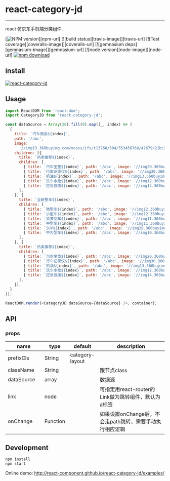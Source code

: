 # react-category-jd
---

react 仿京东手机端分类组件.

[![NPM version][npm-image]][npm-url]
[![build status][travis-image]][travis-url]
[![Test coverage][coveralls-image]][coveralls-url]
[![gemnasium deps][gemnasium-image]][gemnasium-url]
[![node version][node-image]][node-url]
[![npm download][download-image]][download-url]

[npm-image]: http://img.shields.io/npm/v/react-category-jd.svg?style=flat-square
[download-image]: https://img.shields.io/npm/dm/react-category-jd.svg?style=flat-square
[download-url]: https://npmjs.org/package/react-category-jd

## install

[![react-category-jd](https://nodei.co/npm/react-category-jd.png)](https://npmjs.org/package/react-category-jd)

## Usage

```js
import ReactDOM from 'react-dom';
import CategoryJD from 'react-category-jd';

const dataSource = Array(20).fill(0).map((_, index) => (
  {
    title: `汽车用品${index}`,
    path: '/abc',
    image:
      '//img13.360buyimg.com/mcoss/jfs/t13768/304/553456768/42679/21bc3c35/5a28f1c1N226249b0.jpg',
    children: [{
      title: `热卖推荐${index}`,
      children: [
        { title: `汽车坐垫${index}`, path: '/abc', image: '//img20.360buyimg.com/focus/jfs/t13861/165/1416050485/4023/7a99270b/5a1fb902N806b102c.jpg' },
        { title: `行车记录仪${index}`, path: '/abc', image: '//img30.360buyimg.com/focus/jfs/t12901/240/1394851486/8943/454985f7/5a1fb8fcNb81047cc.jpg' },
        { title: `机油${index}`, path: '/abc', image: '//img13.360buyimg.com/focus/jfs/t12934/187/1360887703/3624/2773362c/5a1fb8f6N7d4de465.jpg' },
        { title: `洗车水枪${index}`, path: '/abc', image: '//img12.360buyimg.com/focus/jfs/t12775/362/1793763591/8646/9054789/5a28b10cN62861b9b.jpg' },
        { title: `应急救援${index}`, path: '/abc', image: '//img14.360buyimg.com/focus/jfs/t15556/93/149991245/6163/3387b1e9/5a28b106N59344f7a.png' },
      ],
    }, {
      title: `全新整车${index}`,
      children: [
        { title: `微型车${index}`, path: '/abc', image: '//img12.360buyimg.com/focus/jfs/t12337/75/1409309351/5500/b04a2642/5a1fb8eeN05d4163e.jpg' },
        { title: `小型车${index}`, path: '/abc', image: '//img12.360buyimg.com/focus/jfs/t13081/260/1376706334/6999/c4bff110/5a1fb8e9Nd2feb53d.jpg' },
        { title: `紧凑型车${index}`, path: '/abc', image: '//img11.360buyimg.com/focus/jfs/t13072/223/1436827028/5429/ae4f87d0/5a1fb8e2N6eba4559.jpg' },
        { title: `中型车${index}`, path: '/abc', image: '//img11.360buyimg.com/focus/jfs/t15643/17/110288415/4137/d6db0406/5a28b0f9N900e6ad6.jpg' },
        { title: `SUV${index}`, path: '/abc', image: '//img20.360buyimg.com/focus/jfs/t12709/19/1797741968/5030/aa3b63bd/5a28b0f0N5541a6c1.jpg' },
        { title: `中大型车${index}`, path: '/abc', image: '//img10.360buyimg.com/focus/jfs/t15643/11/99628246/3283/c304231f/5a28b0f5N74773599.jpg' },
      ],
    }, {
      title: `热卖推荐${index}`,
      children: [
        { title: `汽车坐垫${index}`, path: '/abc', image: '//img20.360buyimg.com/focus/jfs/t13861/165/1416050485/4023/7a99270b/5a1fb902N806b102c.jpg' },
        { title: `行车记录仪${index}`, path: '/abc', image: '//img30.360buyimg.com/focus/jfs/t12901/240/1394851486/8943/454985f7/5a1fb8fcNb81047cc.jpg' },
        { title: `机油${index}`, path: '/abc', image: '//img13.360buyimg.com/focus/jfs/t12934/187/1360887703/3624/2773362c/5a1fb8f6N7d4de465.jpg' },
        { title: `洗车水枪${index}`, path: '/abc', image: '//img12.360buyimg.com/focus/jfs/t12775/362/1793763591/8646/9054789/5a28b10cN62861b9b.jpg' },
        { title: `应急救援${index}`, path: '/abc', image: '//img14.360buyimg.com/focus/jfs/t15556/93/149991245/6163/3387b1e9/5a28b106N59344f7a.png' },
      ],
    }],
  }
));

ReactDOM.render(<CategoryJD dataSource={dataSource} />, container);
```

## API

### props

<table class="table table-bordered table-striped">
    <thead>
      <tr>
        <th style="width: 100px;">name</th>
        <th style="width: 50px;">type</th>
        <th style="width: 50px;">default</th>
        <th>description</th>
      </tr>
    </thead>
    <tbody>
      <tr>
        <td>prefixCls</td>
        <td>String</td>
        <td>category-layout</td>
        <td></td>
      </tr>
      <tr>
        <td>className</td>
        <td>String</td>
        <td></td>
        <td>跟节点class</td>
      </tr>
      <tr>
        <td>dataSource</td>
        <td>array</td>
        <td></td>
        <td>数据源</td>
      </tr>
      <tr>
        <td>link</td>
        <td>node</td>
        <td></td>
        <td>可指定用react-router的Link做为跳转组件，默认为a标签</td>
      <tr>
        <td>onChange</td>
        <td>Function</td>
        <td></td>
        <td>如果设置onChange后，不会走path跳转，需要手动执行相应逻辑</td>
      </tr>
    </tbody>
</table>

## Development

```
npm install
npm start
```

Online demo: http://react-component.github.io/react-category-jd/examples/